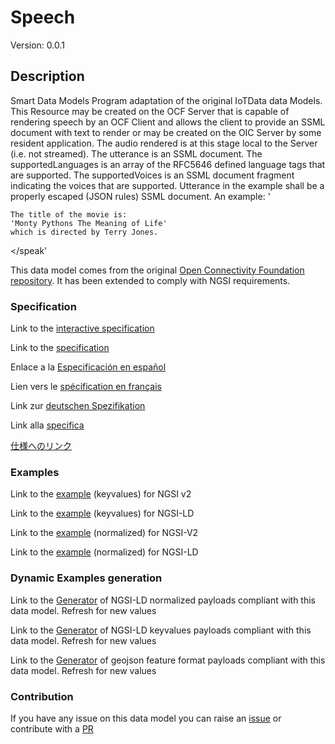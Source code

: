 # Speech
Version: 0.0.1

## Description 

Smart Data Models Program adaptation of the original IoTData data Models. This Resource may be created on the OCF Server that is capable of rendering speech by an OCF Client and allows the client to provide an SSML document with text to render  or may be created on the OIC Server by some resident application. The audio rendered is at this stage local to the Server (i.e. not streamed). The utterance is an SSML document. The supportedLanguages is an array of the RFC5646 defined language tags that are supported. The supportedVoices is an SSML document fragment indicating the voices that are supported. Utterance in the example shall be a properly escaped (JSON rules) SSML document. An example:   '<?xml version='1.0' encoding='ISO-8859-1'?>    <speak version='1.1' xmlns='http://www.w3.org/2001/10/synthesis'    	xmlns:xsi='http://www.w3.org/2001/XMLSchema-instance'    	xsi:schemaLocation='http://www.w3.org/2001/10/synthesis    	http://www.w3.org/TR/speech-synthesis11/synthesis.xsd'    	xml:lang='en-US'>        	The title of the movie is:    	'Monty Pythons The Meaning of Life'    	which is directed by Terry Jones.    </speak' 

This data model comes from the original [Open Connectivity Foundation repository](https://github.com/openconnectivityfoundation/IoTDataModels). It has been extended to comply with NGSI requirements.
### Specification

Link to the [interactive specification](https://swagger.lab.fiware.org/?url=https://smart-data-models.github.io/dataModel.OCF/Speech/swagger.yaml)

Link to the [specification](https://github.com/smart-data-models/dataModel.OCF/blob/master/Speech/doc/spec.md)

Enlace a la [Especificación en español](https://github.com/smart-data-models/dataModel.OCF/blob/master/Speech/doc/spec_ES.md)

Lien vers le [spécification en français](https://github.com/smart-data-models/dataModel.OCF/blob/master/Speech/doc/spec_FR.md)

Link zur [deutschen Spezifikation](https://github.com/smart-data-models/dataModel.OCF/blob/master/Speech/doc/spec_DE.md)

Link alla [specifica](https://github.com/smart-data-models/dataModel.OCF/blob/master/Speech/doc/spec_IT.md)

[仕様へのリンク](https://github.com/smart-data-models/dataModel.OCF/blob/master/Speech/doc/spec_JA.md)
### Examples

Link to the [example](https://smart-data-models.github.io/dataModel.OCF/Speech/examples/example.json) (keyvalues) for NGSI v2

Link to the [example](https://smart-data-models.github.io/dataModel.OCF/Speech/examples/example.jsonld) (keyvalues) for NGSI-LD

Link to the [example](https://smart-data-models.github.io/dataModel.OCF/Speech/examples/example-normalized.json) (normalized) for NGSI-V2

Link to the [example](https://smart-data-models.github.io/dataModel.OCF/Speech/examples/example-normalized.jsonld) (normalized) for NGSI-LD
### Dynamic Examples generation

Link to the [Generator](https://smartdatamodels.org/extra/ngsi-ld_generator.php?schemaUrl=https://raw.githubusercontent.com/smart-data-models/dataModel.OCF/master/Speech/schema.json&email=info@smartdatamodels.org) of NGSI-LD normalized payloads compliant with this data model. Refresh for new values

Link to the [Generator](https://smartdatamodels.org/extra/ngsi-ld_generator_keyvalues.php?schemaUrl=https://raw.githubusercontent.com/smart-data-models/dataModel.OCF/master/Speech/schema.json&email=info@smartdatamodels.org) of NGSI-LD keyvalues payloads compliant with this data model. Refresh for new values

Link to the [Generator](https://smartdatamodels.org/extra/geojson_features_generator.php?schemaUrl=https://raw.githubusercontent.com/smart-data-models/dataModel.OCF/master/Speech/schema.json&email=info@smartdatamodels.org) of geojson feature format payloads compliant with this data model. Refresh for new values
### Contribution

 If you have any issue on this data model you can raise an [issue](https://github.com/smart-data-models/dataModel.OCF/issues)  or contribute with a [PR](https://github.com/smart-data-models/dataModel.OCF/pulls)